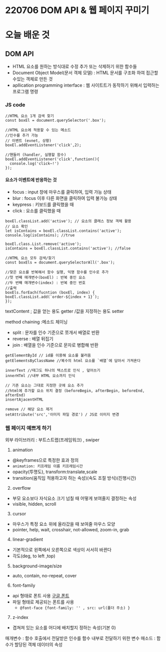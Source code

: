 # 220706 DOM API & 웹 페이지 꾸미기

# 오늘 배운 것

## DOM API
 - HTML 요소를 원하는 방식대로 수정 추가 또는 삭제하기 위한 함수들
 - Document Object Model(문서 객체 모델) : HTML 문서를 구조화 하여 접근할 수있는 객체로 만든 것
 - apllication programming interface : 웹 사이트트가 동작하기 위해서 입력하는 프로그램 명령

### JS code

```
//HTML 요소 1개 검색 찾기
const boxEl = document.querySelector('.box');

//HTML 요소에 적용할 수 있는 메소드
//인수를 추가 가능
// 이벤트 (evnet, 상황)
boxEl.addEventListener('click',2);

//핸들러 (handler, 실행할 함수)
boxEl.addEventListener('click',function(){
  console.log('click~!')
});
```
#### 요소가 이벤트에 반응하는 것

 - focus : input 창에 마우스를 클릭하여, 입력 가능 상태
 - blur : focus 이후 다른 화면을 클릭하여 입력 불가능 상태
 - keypress : 키보드를 클릭했을 때
 - click : 요소를 클릭했을 때 


```
boxEl.classList.add('active'); // 요소의 클래스 정보 객체 활용
// 요소 확인
let isContains = boxEl.classList.contains('active');
console.log(isContains); //true

boxEl.class.List.remove('active');
isContains = boxEl.classList.contains('active'); //false

//HTML 요소 모두 검색/찾기
const boxEls = document.querySelectorAll('.box');

//찾은 요소를 반복해서 함수 실행, 익명 함수를 인수로 추가
//첫 번째 매개변수(boxEl) : 반복 중인 요소
//두 번째 매개변수(index) : 반복 중인 번호
//출력
boxEls.forEach(fucntion (boxEl, index) {
boxEl.classList.add(`order-${index + 1}`);
});
```

textContent ; 값을 얻는 용도 getter /값을 지정하는 용도 setter


method chaining :메소드 체이닝
 - split : 문자를 인수 기준으로 쪼개서 배열로 반환
 - reverse : 배열 뒤집기
 - join : 배열을 인수 기준으로 문자로 병합해 반환

```
getElementById // id를 이용해 요소를 불러옴
getElementsByClassName //복수의 html 요소를 `배열`에 담아서 가져혼다

innerText //태그도 하나의 텍스트로 인식 , 덮어쓰기 
innerHTml //내부 HTML 요소까지 인식

// 기존 요소는 그대로 지정한 곳에 요소 추가 
//html에 추가할 요소 위치 결정 (beforeBegin, afterBegin, beforeEnd, afterEnd)
insertAjacentHTML 

remove // 해당 요소 제거 
setAttribute('src','이미지 파일 경로') / JS로 이미지 변경
```

### 웹 페이지 예쁘게 하기 

외부 라이브러리 : 부트스트랩(프레임워크) , swiper

1. animation
 - @keyframes으로 특정한 효과 정의
 - `animation: 키프레임 이름 키프레임시간`
 - opacity(투명도), transform:translate,scale 
 - transition(움직임 적용하고자 하는 속성)(속도 조절 방식)(진행시간)
2. overflow
 - 부모 요소보다 자식요소 크기 넘칠 때 어떻게 보여줄지 결정하는 속성
 - visible, hidden, scroll
3. cursor
 - 마우스가 특정 요소 위에 올라갔을 때 보여줄 마우스 모양
 - pointer, help, wait, crosshair, not-allowed, zoom-in, grab
4. linear-gradient
 - 기본적으로 왼쪽에서 오른쪽으로 색상이 서서히 바뀐다
 - 각도(deg, to left ,top)
5. background-image/size
 - auto, contain, no-repeat, cover
6. font-family
 - api 형태로 폰트 사용 [구글 폰트](https://fonts.google.com/?subset=korean)
 - 파일 형태로 제공되는 폰트를 사용 
    - `@font-face {font-family: '' , src: url(폴더 주소) }`
7. z-index
 - 겹쳐져 있는 요소를 어디에 배치할지 정하는 속성(기본 0)

매개변수 :  함수 호출에서 전달받은 인수를 함수 내부로 전달하기 위한 변수
매소드 : 함수가 할당된 객체 데이터의 속성
